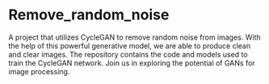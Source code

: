 # Remove_random_noise
A project that utilizes CycleGAN to remove random noise from images. With the help of this powerful generative model, we are able to produce clean and clear images. The repository contains the code and models used to train the CycleGAN network. Join us in exploring the potential of GANs for image processing.
